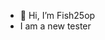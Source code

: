 - 👋 Hi, I’m Fish25op
- I am a new tester

<!---
Fish25op/Fish25op is a ✨ special ✨ repository because its `README.md` (this file) appears on your GitHub profile.
You can click the Preview link to take a look at your changes.
--->
